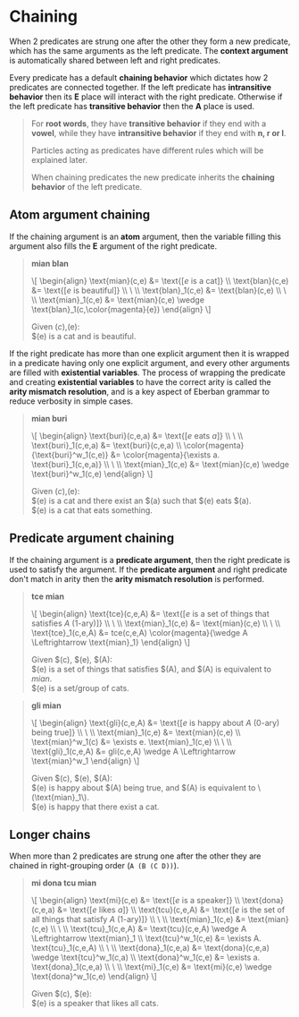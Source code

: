 
# Chaining

When 2 predicates are strung one after the other they form a new predicate,
which has the same arguments as the left predicate. The __context argument__ is
automatically shared between left and right predicates.

Every predicate has a default __chaining behavior__ which dictates how 2
predicates are connected together. If the left predicate has __intransitive
behavior__ then its __E__ place will interact with the right predicate.
Otherwise if the left predicate has __transitive behavior__ then the __A__
place is used.

> For __root words__, they have __transitive behavior__ if they end with a
> __vowel__, while they have __intransitive behavior__ if they end with __n, r
> or l__.
>
> Particles acting as predicates have different rules which will be explained
> later.
>
> When chaining predicates the new predicate inherits the __chaining behavior__
> of the left predicate.

## Atom argument chaining

If the chaining argument is an __atom__ argument, then the variable filling this
argument also fills the __E__ argument of the right predicate.

> __mian blan__
>
> \\[ \begin{align}
> \text{mian}(c,e)   &= \text{[$e$ is a cat]} \\\\
> \text{blan}(c,e)   &= \text{[$e$ is beautiful]} \\\\
> \\ \\\\
> \text{blan}_1(c,e) &= \text{blan}(c,e) \\\\
> \\ \\\\
> \text{mian}_1(c,e) &= \text{mian}(c,e) \wedge \text{blan}_1(c,\color{magenta}{e})
> \end{align} \\]
> 
> Given $(c),$(e):\
> $(e) is a cat and is beautiful.

If the right predicate has more than one explicit argument then it is wrapped
in a predicate having only one explicit argument, and every other arguments are
filled with __existential variables__. The process of wrapping the predicate and
creating __existential variables__ to have the correct arity is called the
__arity mismatch resolution__, and is a key aspect of Eberban grammar to reduce
verbosity in simple cases.

> __mian buri__
>
> \\[ \begin{align}
> \text{buri}(c,e,a)                    &= \text{[$e$ eats $a$]} \\\\
> \\ \\\\
> \text{buri}_1(c,e,a)                  &= \text{buri}(c,e,a) \\\\
> \color{magenta}{\text{buri}^w_1(c,e)} &= \color{magenta}{\exists a. \text{buri}_1(c,e,a)} \\\\
> \\ \\\\
> \text{mian}_1(c,e) &= \text{mian}(c,e) \wedge \text{buri}^w_1(c,e)
> \end{align} \\]
> 
> Given $(c),$(e):\
> $(e) is a cat and there exist an $(a) such that $(e) eats $(a).\
> $(e) is a cat that eats something.

## Predicate argument chaining

If the chaining argument is a __predicate argument__, then the right predicate
is used to satisfy the argument. If the __predicate argument__ and right
predicate don't match in arity then the __arity mismatch resolution__ is
performed.

> __tce mian__
>
> \\[ \begin{align}
> \text{tce}(c,e,A)   &= \text{[$e$ is a set of things that satisfies $A$ (1-ary)]} \\\\
> \\ \\\\
> \text{mian}_1(c,e)  &= \text{mian}(c,e) \\\\
> \\ \\\\
> \text{tce}_1(c,e,A) &= tce(c,e,A) \color{magenta}{\wedge A \Leftrightarrow \text{mian}_1}
> \end{align} \\]
>
> Given $(c), $(e), $(A):\
> $(e) is a set of things that satisfies $(A), and $(A) is equivalent to
> _mian_.\
> $(e) is a set/group of cats.

> __gli mian__
>
> \\[ \begin{align}
> \text{gli}(c,e,A)   &= \text{[$e$ is happy about $A$ (0-ary) being true]} \\\\
> \\ \\\\
> \text{mian}_1(c,e)  &= \text{mian}(c,e) \\\\
> \text{mian}^w_1(c)  &= \exists e. \text{mian}_1(c,e) \\\\
> \\ \\\\
> \text{gli}_1(c,e,A) &= gli(c,e,A) \wedge A \Leftrightarrow \text{mian}^w_1
> \end{align} \\]
>
> Given $(c), $(e), $(A):\
> $(e) is happy about $(A) being true, and $(A) is equivalent to
> \\(\text{mian}_1\\).\
> $(e) is happy that there exist a cat.

## Longer chains

When more than 2 predicates are strung one after the other they are chained in
right-grouping order (`A (B (C D))`).

> __mi dona tcu mian__
>
> \\[ \begin{align}
> \text{mi}(c,e)       &= \text{[$e$ is a speaker]} \\\\
> \text{dona}(c,e,a)   &= \text{[$e$ likes $a$]} \\\\
> \text{tcu}(c,e,A)    &= \text{[$e$ is the set of all things that satisfy $A$ (1-ary)]} \\\\
> \\ \\\\
> \text{mian}_1(c,e)   &= \text{mian}(c,e) \\\\
> \\ \\\\
> \text{tcu}_1(c,e,A)  &= \text{tcu}(c,e,A) \wedge A \Leftrightarrow \text{mian}_1 \\\\
> \text{tcu}^w_1(c,e)  &= \exists A. \text{tcu}_1(c,e,A) \\\\
> \\ \\\\
> \text{dona}_1(c,e,a) &= \text{dona}(c,e,a) \wedge \text{tcu}^w_1(c,a) \\\\
> \text{dona}^w_1(c,e) &= \exists a. \text{dona}_1(c,e,a) \\\\
> \\ \\\\
> \text{mi}_1(c,e)     &= \text{mi}(c,e) \wedge \text{dona}^w_1(c,e)
> \end{align} \\]
>
> Given $(c), $(e):\
> $(e) is a speaker that likes all cats.